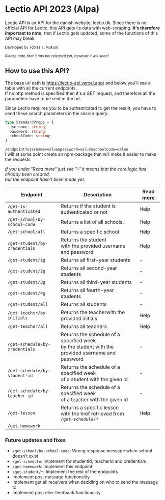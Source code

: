 # Lectio API 2023 (Alpa)

Lectio API is an API for the danish website, lectio.dk. Since there is no official API for Lectio, this API gets its data with web-scraping. <b>It's therefore important to note,</b> that if Lectio gets updated, some of the functions of this API may break

<small>Developed by Tobias T. Viskum</small>

<small>_Please note, that it has not released yet, however it will soon!_</small>

## How to use this API?

The base url path is https://lectio-api.vercel.app/ and below you'll see a table with all the current endpoints. <br> If no http method is specified then it's a GET request, and therefore all the parameters have to be sent in the url.

Since Lectio requires you to be authenticated to get the result, you have to send these search parameters in the search query:

```ts
type StandardProps = {
  username: string;
  password: string;
  schoolCode: string;
}
```

`/endpoint?username=value&password=value&schoolCode=value`<br>
I will at some point create an npm-package that will make it easier to make the requests

<i>If you under "Read more" just see "-" it means that the core logic has already been created, <br> but the endpoint hasn't been made yet. </i>

| Endpoint                        | Description                                                                                          | Read more |
| ------------------------------- | ---------------------------------------------------------------------------------------------------- | ------------------- |
| `/get-is-authenticated`         | Returns if the student is authenticated or not                                                       | Help | 
| `/get-school/by-school-code`    | Returns a list of all schools.                                                                       | Help |
| `/get-school/all`               | Returns a specific school                                                                            | Help |
| `/get-student/by-credentials`   | Returns the student<br>with the provided username and password                                       | Help |
| `/get-student/1g`               | Returns all first-year students                                                                      | - |
| `/get-student/2g`               | Returns all second-year students                                                                     | - |
| `/get-student/3g`               | Returns all third-year students                                                                      | - |
| `/get-student/4g`               | Returns all fourth-year students                                                                     | - |
| `/get-student/all`              | Returns all students                                                                                 | - |
| `/get-teacher/by-initials`      | Returns the teacher<bt>with the provided initials                                                    | Help |
| `/get-teacher/all`              | Returns all teachers                                                                                 | Help |
| `/get-schedule/by-credentials`  | Returns the schedule of a specified week <br> by the student with the provided username and password | - |
| `/get-schedule/by-student-id`   | Returns the schedule of a specified week <br> of a student with the given id                         | - |
| `/get-schedule/by-teacher-id`   | Returns the schedule of a specified week <br> of a teacher with the given id                         | - |
| `/get-lesson`                   | Returns a specific lesson<br>with the href retrieved from `/get-schedule/*`                          | Help |
| `/get-homework`                 |




### Future updates and fixes
* `/get-school/by-school-code`: Wrong response message when school doesn't exist
* `/get-schedule`: Implement for studentId, teacherId and credentials
* `/get-homework`: Implement this endpoint
* `/get-student/*`: Implement the rest of the endpoints
* Implement post message functionality
* Implement get all receivers when deciding on who to send the message to
* Implement post elev-feedback functionality
